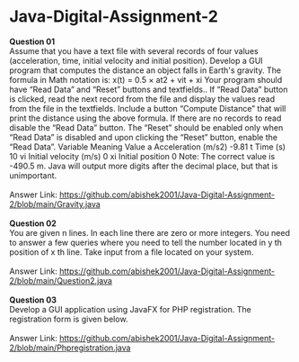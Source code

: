 # Java-Digital-Assignment-2
<b>Question 01</b><br>
Assume that you have a text file with several records of four values (acceleration, time, initial velocity
and initial position). Develop a GUI program that computes the distance an object falls in Earth's gravity.
The formula in Math notation is: x(t) = 0.5 × at2 + vit + xi
Your program should have “Read Data” and “Reset” buttons and textfields.. If “Read Data” button is
clicked, read the next record from the file and display the values read from the file in the textfields.
Include a button “Compute Distance” that will print the distance using the above formula. If there are
no records to read disable the “Read Data” button. The “Reset” should be enabled only when “Read Data”
is disabled and upon clicking the “Reset” button, enable the “Read Data”.
Variable Meaning Value
 a Acceleration (m/s2) -9.81
 t Time (s) 10
 vi Initial velocity (m/s) 0
 xi Initial position 0
Note: The correct value is -490.5 m. Java will output more digits after the decimal place, but that is
unimportant.
<br><br>
Answer Link: https://github.com/abishek2001/Java-Digital-Assignment-2/blob/main/Gravity.java
<br><br>
<b>Question 02</b><br>
You are given n lines. In each line there are zero or more integers. You need to answer a few queries where
you need to tell the number located in y
th position of x
th line.
Take input from a file located on your system.
<br><br>
Answer Link: https://github.com/abishek2001/Java-Digital-Assignment-2/blob/main/Question2.java
<br><br>
<b>Question 03</b><br>
Develop a GUI application using JavaFX for PHP registration. The registration form is given below.
<br><br>
Answer Link: https://github.com/abishek2001/Java-Digital-Assignment-2/blob/main/Phpregistration.java
<br><br>
